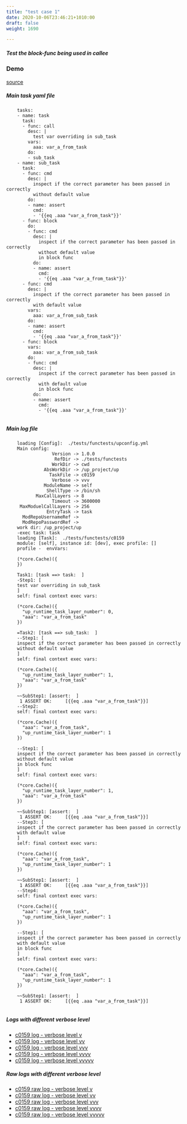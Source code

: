 ```yaml
---
title: "test case 1"
date: 2020-10-06T23:46:21+1010:00
draft: false
weight: 1690

---
```


##### Test the block-func being used in callee


### Demo








[source](https://github.com/upcmd/up/blob/master/tests/functests/c0159.yml)

##### Main task yaml file
```
    tasks:
    - name: task
      task:
      - func: call
        desc: |
          test var overriding in sub_task
        vars:
          aaa: var_a_from_task
        do:
        - sub_task
    - name: sub_task
      task:
      - func: cmd
        desc: |
          inspect if the correct parameter has been passed in correctly
          without default value
        do:
        - name: assert
          cmd:
          - '{{eq .aaa "var_a_from_task"}}'
      - func: block
        do:
        - func: cmd
          desc: |
            inspect if the correct parameter has been passed in correctly
            without default value
            in block func
          do:
          - name: assert
            cmd:
            - '{{eq .aaa "var_a_from_task"}}'
      - func: cmd
        desc: |
          inspect if the correct parameter has been passed in correctly
          with default value
        vars:
          aaa: var_a_from_sub_task
        do:
        - name: assert
          cmd:
          - '{{eq .aaa "var_a_from_task"}}'
      - func: block
        vars:
          aaa: var_a_from_sub_task
        do:
        - func: cmd
          desc: |
            inspect if the correct parameter has been passed in correctly
            with default value
            in block func
          do:
          - name: assert
            cmd:
            - '{{eq .aaa "var_a_from_task"}}'
    
```
##### Main log file
```
    loading [Config]:  ./tests/functests/upconfig.yml
    Main config:
                 Version -> 1.0.0
                  RefDir -> ./tests/functests
                 WorkDir -> cwd
              AbsWorkDir -> /up_project/up
                TaskFile -> c0159
                 Verbose -> vvv
              ModuleName -> self
               ShellType -> /bin/sh
           MaxCallLayers -> 8
                 Timeout -> 3600000
     MaxModuelCallLayers -> 256
               EntryTask -> task
      ModRepoUsernameRef -> 
      ModRepoPasswordRef -> 
    work dir: /up_project/up
    -exec task: task
    loading [Task]:  ./tests/functests/c0159
    module: [self], instance id: [dev], exec profile: []
    profile -  envVars:
    
    (*core.Cache)({
    })
    
    Task1: [task ==> task:  ]
    -Step1: [
    test var overriding in sub_task
    ]
    self: final context exec vars:
    
    (*core.Cache)({
      "up_runtime_task_layer_number": 0,
      "aaa": "var_a_from_task"
    })
    
    =Task2: [task ==> sub_task:  ]
    --Step1: [
    inspect if the correct parameter has been passed in correctly
    without default value
    ]
    self: final context exec vars:
    
    (*core.Cache)({
      "up_runtime_task_layer_number": 1,
      "aaa": "var_a_from_task"
    })
    
    ~~SubStep1: [assert:  ]
     1 ASSERT OK:     [{{eq .aaa "var_a_from_task"}}]
    --Step2:
    self: final context exec vars:
    
    (*core.Cache)({
      "aaa": "var_a_from_task",
      "up_runtime_task_layer_number": 1
    })
    
    --Step1: [
    inspect if the correct parameter has been passed in correctly
    without default value
    in block func
    ]
    self: final context exec vars:
    
    (*core.Cache)({
      "up_runtime_task_layer_number": 1,
      "aaa": "var_a_from_task"
    })
    
    ~~SubStep1: [assert:  ]
     1 ASSERT OK:     [{{eq .aaa "var_a_from_task"}}]
    --Step3: [
    inspect if the correct parameter has been passed in correctly
    with default value
    ]
    self: final context exec vars:
    
    (*core.Cache)({
      "aaa": "var_a_from_task",
      "up_runtime_task_layer_number": 1
    })
    
    ~~SubStep1: [assert:  ]
     1 ASSERT OK:     [{{eq .aaa "var_a_from_task"}}]
    --Step4:
    self: final context exec vars:
    
    (*core.Cache)({
      "aaa": "var_a_from_task",
      "up_runtime_task_layer_number": 1
    })
    
    --Step1: [
    inspect if the correct parameter has been passed in correctly
    with default value
    in block func
    ]
    self: final context exec vars:
    
    (*core.Cache)({
      "aaa": "var_a_from_task",
      "up_runtime_task_layer_number": 1
    })
    
    ~~SubStep1: [assert:  ]
     1 ASSERT OK:     [{{eq .aaa "var_a_from_task"}}]
    
```


##### Logs with different verbose level
* [c0159 log - verbose level v](../../logs/c0159_v)
* [c0159 log - verbose level vv](../../logs/c0159_vv)
* [c0159 log - verbose level vvv](../../logs/c0159_vvvv)
* [c0159 log - verbose level vvvv](../../logs/c0159_vvvv)
* [c0159 log - verbose level vvvvv](../../logs/c0159_vvvvv)

##### Raw logs with different verbose level
* [c0159 raw log - verbose level v](../../reflogs/c0159_v.log)
* [c0159 raw log - verbose level vv](../../reflogs/c0159_vv.log)
* [c0159 raw log - verbose level vvv](../../reflogs/c0159_vvv.log)
* [c0159 raw log - verbose level vvvv](../../reflogs/c0159_vvvv.log)
* [c0159 raw log - verbose level vvvvv](../../reflogs/c0159_vvvvv.log)







